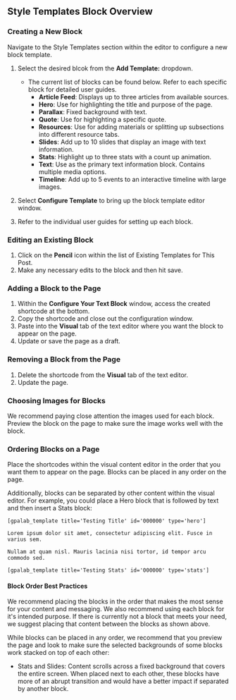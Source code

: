 ## Style Templates Block Overview

### Creating a New Block

Navigate to the Style Templates section within the editor to configure a new block template.

1. Select the desired blcok from the **Add Template:** dropdown.

   - The current list of blocks can be found below. Refer to each specific block for detailed user guides.
     - **Article Feed**: Displays up to three articles from available sources.
     - **Hero**: Use for highlighting the title and purpose of the page.
     - **Parallax**: Fixed background with text.
     - **Quote**: Use for highlghting a specific quote.
     - **Resources**: Use for adding materials or splitting up subsections into different resource tabs.
     - **Slides**: Add up to 10 slides that display an image with text information.
     - **Stats**: Highlight up to three stats with a count up animation.
     - **Text**: Use as the primary text information block. Contains multiple media options.
     - **Timeline**: Add up to 5 events to an interactive timeline with large images.

2. Select **Configure Template** to bring up the block template editor window.
3. Refer to the individual user guides for setting up each block.

### Editing an Existing Block

1. Click on the **Pencil** icon within the list of Existing Templates for This Post.
2. Make any necessary edits to the block and then hit save.

### Adding a Block to the Page

1. Within the **Configure Your Text Block** window, access the created shortcode at the bottom.
2. Copy the shortcode and close out the configuration window.
3. Paste into the **Visual** tab of the text editor where you want the block to appear on the page.
4. Update or save the page as a draft.

### Removing a Block from the Page

1. Delete the shortcode from the **Visual** tab of the text editor.
2. Update the page.

### Choosing Images for Blocks

We recommend paying close attention the images used for each block. Preview the block on the page to make sure the image works well with the block.

### Ordering Blocks on a Page

Place the shortcodes within the visual content editor in the order that you want them to appear on the page. Blocks can be placed in any order on the page.

Additionally, blocks can be separated by other content within the visual editor. For example, you could place a Hero block that is followed by text and then insert a Stats block:

```
[gpalab_template title='Testing Title' id='000000' type='hero']

Lorem ipsum dolor sit amet, consectetur adipiscing elit. Fusce in varius sem.

Nullam at quam nisl. Mauris lacinia nisi tortor, id tempor arcu commodo sed.

[gpalab_template title='Testing Stats' id='000000' type='stats']

```

#### Block Order Best Practices

We recommend placing the blocks in the order that makes the most sense for your content and messaging. We also recommend using each block for it's intended purpose. If there is currently not a block that meets your need, we suggest placing that content between the blocks as shown above.

While blocks can be placed in any order, we recommend that you preview the page and look to make sure the selected backgrounds of some blocks work stacked on top of each other:

- Stats and Slides: Content scrolls across a fixed background that covers the entire screen. When placed next to each other, these blocks have more of an abrupt transition and would have a better impact if separated by another block.

